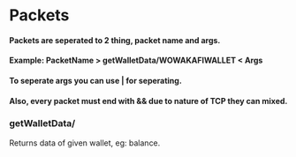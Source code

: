 # Packets

#### Packets are seperated to 2 thing, packet name and args. </br>
#### Example: PacketName > getWalletData/WOWAKAFIWALLET < Args</br>
#### To seperate args you can use | for seperating. </br>
#### Also, every packet must end with && due to nature of TCP they can mixed.

### getWalletData/<WalletAddress>

Returns data of given wallet, eg: balance.